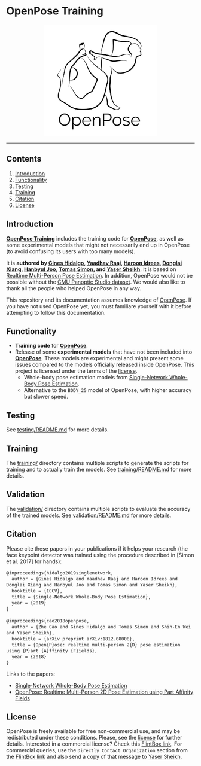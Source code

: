 # OpenPose Training

<div align="center">
    <img src=".github/Logo_main_black.png", width="300">
</div>

----------------------------------------------------------------------------------------------------



## Contents
1. [Introduction](#introduction)
2. [Functionality](#functionality)
3. [Testing](#testing)
4. [Training](#training)
5. [Citation](#citation)
6. [License](#license)



## Introduction
[**OpenPose Training**](https://github.com/CMU-Perceptual-Computing-Lab/openpose_training) includes the training code for [**OpenPose**](https://github.com/CMU-Perceptual-Computing-Lab/openpose), as well as some experimental models that might not necessarily end up in OpenPose (to avoid confusing its users with too many models).

It is **authored by [Gines Hidalgo](https://www.gineshidalgo.com), [Yaadhav Raaj](https://www.raaj.tech), [Haroon Idrees](https://scholar.google.com/citations?user=z74SfHcAAAAJ&hl=en), [Donglai Xiang](https://xiangdonglai.github.io), [Hanbyul Joo](https://jhugestar.github.io), [Tomas Simon](http://www.cs.cmu.edu/~tsimon), and [Yaser Sheikh](http://www.cs.cmu.edu/~yaser)**. It is based on [Realtime Multi-Person Pose Estimation](https://github.com/ZheC/Realtime_Multi-Person_Pose_Estimation). In addition, OpenPose would not be possible without the [CMU Panoptic Studio dataset](http://domedb.perception.cs.cmu.edu). We would also like to thank all the people who helped OpenPose in any way.

This repository and its documentation assumes knowledge of [OpenPose](https://github.com/CMU-Perceptual-Computing-Lab/openpose). If you have not used OpenPose yet, you must familiare yourself with it before attempting to follow this documentation.



## Functionality
- **Training code** for [**OpenPose**](https://github.com/CMU-Perceptual-Computing-Lab/openpose).
- Release of some **experimental models** that have not been included into [**OpenPose**](https://github.com/CMU-Perceptual-Computing-Lab/openpose). These models are experimental and might present some issues compared to the models officially released inside OpenPose.
This project is licensed under the terms of the [license](LICENSE).
    - Whole-body pose estimation models from [Single-Network Whole-Body Pose Estimation](https://www.gineshidalgo.com/#section-5c3aab65b18d8).
    - Alternative to the `BODY_25` model of OpenPose, with higher accuracy but slower speed.



## Testing
See [testing/README.md](testing/README.md) for more details.



## Training
The [training/](training/) directory contains multiple scripts to generate the scripts for training and to actually train the models. See [training/README.md](training/README.md) for more details.



## Validation
The [validation/](validation/) directory contains multiple scripts to evaluate the accuracy of the trained models. See [validation/README.md](validation/README.md) for more details.



## Citation
Please cite these papers in your publications if it helps your research (the face keypoint detector was trained using the procedure described in [Simon et al. 2017] for hands):

    @inproceedings{hidalgo2019singlenetwork,
      author = {Gines Hidalgo and Yaadhav Raaj and Haroon Idrees and Donglai Xiang and Hanbyul Joo and Tomas Simon and Yaser Sheikh},
      booktitle = {ICCV},
      title = {Single-Network Whole-Body Pose Estimation},
      year = {2019}
    }

    @inproceedings{cao2018openpose,
      author = {Zhe Cao and Gines Hidalgo and Tomas Simon and Shih-En Wei and Yaser Sheikh},
      booktitle = {arXiv preprint arXiv:1812.08008},
      title = {Open{P}ose: realtime multi-person 2{D} pose estimation using {P}art {A}ffinity {F}ields},
      year = {2018}
    }

Links to the papers:

- [Single-Network Whole-Body Pose Estimation](https://www.gineshidalgo.com/#section-5c3aab65b18d8)
- [OpenPose: Realtime Multi-Person 2D Pose Estimation using Part Affinity Fields](https://arxiv.org/abs/1812.08008)



## License
OpenPose is freely available for free non-commercial use, and may be redistributed under these conditions. Please, see the [license](LICENSE) for further details. Interested in a commercial license? Check this [FlintBox link](https://flintbox.com/public/project/47343/). For commercial queries, use the `Directly Contact Organization` section from the [FlintBox link](https://flintbox.com/public/project/47343/) and also send a copy of that message to [Yaser Sheikh](http://www.cs.cmu.edu/~yaser/).
